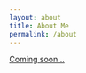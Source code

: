 ```yaml
---
layout: about
title: About Me
permalink: /about
---
```


[Coming soon...](/assets/documents/curriculum.pdf)

